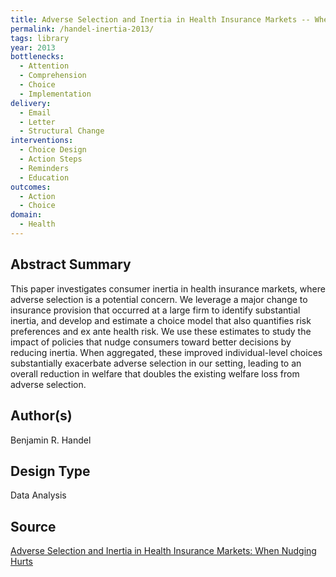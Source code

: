 ```yaml
---
title: Adverse Selection and Inertia in Health Insurance Markets -- When Nudging Hurts
permalink: /handel-inertia-2013/
tags: library 
year: 2013
bottlenecks: 
  - Attention 
  - Comprehension 
  - Choice 
  - Implementation
delivery: 
  - Email 
  - Letter  
  - Structural Change
interventions: 
  - Choice Design 
  - Action Steps 
  - Reminders  
  - Education 
outcomes: 
  - Action 
  - Choice 
domain: 
  - Health 
---
```

## Abstract Summary

This paper investigates consumer inertia in health insurance markets,
where adverse selection is a potential concern. We leverage a major
change to insurance provision that occurred at a large firm to
identify substantial inertia, and develop and estimate a choice model
that also quantifies risk preferences and ex ante health risk. We use
these estimates to study the impact of policies that nudge consumers
toward better decisions by reducing inertia. When aggregated,
these improved individual-level choices substantially exacerbate
adverse selection in our setting, leading to an overall reduction in
welfare that doubles the existing welfare loss from adverse selection.

## Author(s)

Benjamin R. Handel

## Design Type

Data Analysis

## Source

<a href="https://eml.berkeley.edu/~bhandel/wp/Handel_ASIN_2013.pdf">Adverse Selection and Inertia in Health Insurance Markets: When Nudging Hurts</a>
